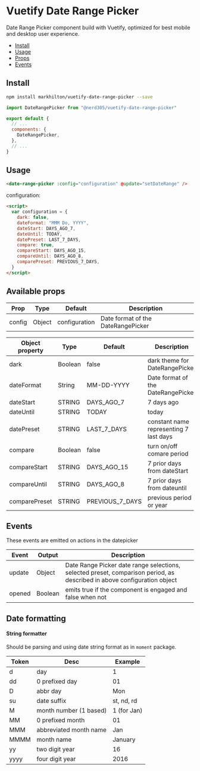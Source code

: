 # Vuetify Date Range Picker

Date Range Picker component build with Vuetify, optimized for best mobile and desktop user experience.

- [Install](#installation)
- [Usage](#usage)
- [Props](#available-props)
- [Events](#events)

## Install

```bash
npm install markhilton/vuetify-date-range-picker --save
```

```javascript
import DateRangePicker from "@nerd305/vuetify-date-range-picker"

export default {
  // ...
  components: {
    DateRangePicker,
  },
  // ...
}
```

## Usage

```html
<date-range-picker :config="configuration" @update="setDateRange" />
```

configuration:

```html
<script>
  var configuration = {
    dark: false,
    dateFormat: "MMM Do, YYYY",
    dateStart: DAYS_AGO_7,
    dateUntil: TODAY,
    datePreset: LAST_7_DAYS,
    compare: true,
    compareStart: DAYS_AGO_15,
    compareUntil: DAYS_AGO_8,
    comparePreset: PREVIOUS_7_DAYS,
  }
</script>
```

## Available props

| Prop   | Type   | Default       | Description                        |
| ------ | ------ | ------------- | ---------------------------------- |
| config | Object | configuration | Date format of the DateRangePicker |

| Object property | Type    | Default         | Description                            |
| --------------- | ------- | --------------- | -------------------------------------- |
| dark            | Boolean | false           | dark theme for DateRangePicker         |
| dateFormat      | String  | MM-DD-YYYY      | Date format of the DateRangePicker     |
| dateStart       | STRING  | DAYS_AGO_7      | 7 days ago                             |
| dateUntil       | STRING  | TODAY           | today                                  |
| datePreset      | STRING  | LAST_7_DAYS     | constant name representing 7 last days |
| compare         | Boolean | false           | turn on/off comare period              |
| compareStart    | STRING  | DAYS_AGO_15     | 7 prior days from dateStart            |
| compareUntil    | STRING  | DAYS_AGO_8      | 7 prior days from dateuntil            |
| comparePreset   | STRING  | PREVIOUS_7_DAYS | previous period or year                |

## Events

These events are emitted on actions in the datepicker

| Event  | Output  | Description                                                                                                             |
| ------ | ------- | ----------------------------------------------------------------------------------------------------------------------- |
| update | Object  | Date Range Picker date range selections, selected preset, comparison period, as described in above configuration object |
| opened | Boolean | emits true if the component is engaged and false when not                                                               |

## Date formatting

#### String formatter

Should be parsing and using date string format as in `moment` package.

| Token | Desc                   | Example     |
| ----- | ---------------------- | ----------- |
| d     | day                    | 1           |
| dd    | 0 prefixed day         | 01          |
| D     | abbr day               | Mon         |
| su    | date suffix            | st, nd, rd  |
| M     | month number (1 based) | 1 (for Jan) |
| MM    | 0 prefixed month       | 01          |
| MMM   | abbreviated month name | Jan         |
| MMMM  | month name             | January     |
| yy    | two digit year         | 16          |
| yyyy  | four digit year        | 2016        |
